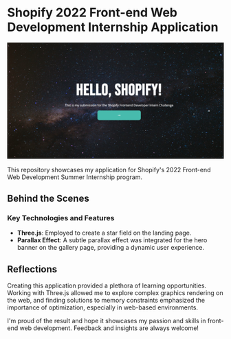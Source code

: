 # Shopify 2022 Front-end Web Development Internship Application

![Application Screenshot](https://github.com/simplesapien/shopify-intern-application/blob/main/screenshot1.png?raw=true)

This repository showcases my application for Shopify's 2022 Front-end Web Development Summer Internship program.

## Behind the Scenes

### Key Technologies and Features

- **Three.js**: Employed to create a star field on the landing page. 
- **Parallax Effect**: A subtle parallax effect was integrated for the hero banner on the gallery page, providing a dynamic user experience.

## Reflections

Creating this application provided a plethora of learning opportunities. Working with Three.js allowed me to explore complex graphics rendering on the web, and finding solutions to memory constraints emphasized the importance of optimization, especially in web-based environments.

I'm proud of the result and hope it showcases my passion and skills in front-end web development. Feedback and insights are always welcome!
